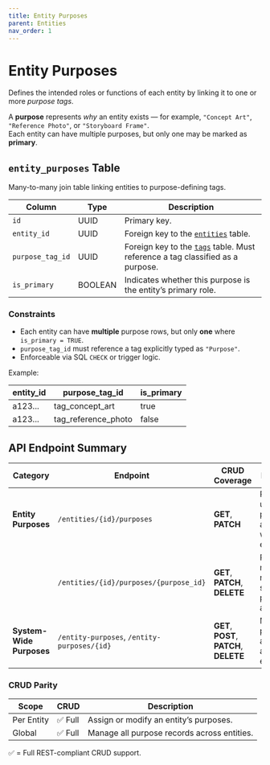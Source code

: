 ```yaml
---
title: Entity Purposes
parent: Entities
nav_order: 1
---
```

# Entity Purposes

Defines the intended roles or functions of each entity by linking it to one or more *purpose tags*.

A **purpose** represents *why* an entity exists — for example, `"Concept Art"`, `"Reference Photo"`, or `"Storyboard Frame"`.  
Each entity can have multiple purposes, but only one may be marked as **primary**.

## `entity_purposes` Table

Many-to-many join table linking entities to purpose-defining tags.

| Column | Type | Description |
|--------|------|--------------|
| `id` | UUID | Primary key. |
| `entity_id` | UUID | Foreign key to the [`entities`](../index.md#entities-table) table. |
| `purpose_tag_id` | UUID | Foreign key to the [`tags`](../../tags/index.md#tags-table) table. Must reference a tag classified as a purpose. |
| `is_primary` | BOOLEAN | Indicates whether this purpose is the entity’s primary role. |

### Constraints

- Each entity can have **multiple** purpose rows, but only **one** where `is_primary = TRUE`.  
- `purpose_tag_id` must reference a tag explicitly typed as `"Purpose"`.  
- Enforceable via SQL `CHECK` or trigger logic.

Example:

| entity_id | purpose_tag_id | is_primary |
|------------|----------------|-------------|
| a123... | tag_concept_art | true |
| a123... | tag_reference_photo | false |

## API Endpoint Summary

| Category | Endpoint | CRUD Coverage | Description |
|-----------|-----------|----------------|--------------|
| **Entity Purposes** | `/entities/{id}/purposes` | **GET**, **PATCH** | Retrieve or update all purposes associated with an entity. |
| | `/entities/{id}/purposes/{purpose_id}` | **GET**, **PATCH**, **DELETE** | Retrieve, modify, or remove a specific purpose assignment. |
| **System-Wide Purposes** | `/entity-purposes`, `/entity-purposes/{id}` | **GET**, **POST**, **PATCH**, **DELETE** | Manage purpose assignments across all entities. |

### CRUD Parity

| Scope | CRUD | Description |
|--------|------|--------------|
| Per Entity | ✅ Full | Assign or modify an entity’s purposes. |
| Global | ✅ Full | Manage all purpose records across entities. |

✅ = Full REST-compliant CRUD support.
